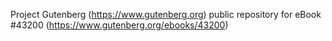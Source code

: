 Project Gutenberg (https://www.gutenberg.org) public repository for eBook #43200 (https://www.gutenberg.org/ebooks/43200)
